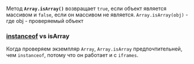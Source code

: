 Метод **`Array.isArray()`** возвращает `true`, если объект является массивом и `false`, если он массивом не является. 
	`Array.isArray(obj)` - где obj - проверяемый объект


### [instanceof](obsidian://open?vault=obsidian-storage&file=2_JS%2F%D0%9E%D0%BF%D0%B5%D1%80%D0%B0%D1%82%D0%BE%D1%80%D1%8B) vs isArray

Когда проверяем экземпляр `Array`, `Array.isArray` предпочтительней, чем `instanceof`, потому что он работает и с `iframes`.
